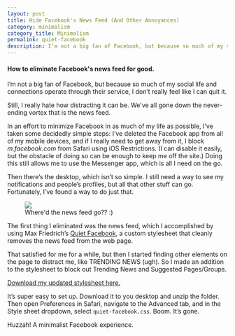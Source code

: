 ```yaml
---
layout: post
title: Hide Facebook's News Feed (And Other Annoyances)
category: minimalism
category_title: Minimalism
permalink: quiet-facebook
description: I’m not a big fan of Facebook, but because so much of my social life and connections operate through their service, I don’t really feel like I can quit it. But I’ve found a way to at least make it slightly less distracting.
---
```


<h4 class="subhead">How to eliminate Facebook's news feed for good.</h4>

I’m not a big fan of Facebook, but because so much of my social life and connections operate through their service, I don’t really feel like I can quit it. 

Still, I really hate how distracting it can be. We've all gone down the never-ending vortex that is the news feed.

In an effort to minimize Facebook in as much of my life as possible, I’ve taken some decidedly simple steps: I’ve deleted the Facebook app from all of my mobile devices, and if I really need to get away from it, I block *m.facebook.com* from Safari using iOS Restrictions. (I can disable it easily, but the obstacle of doing so can be enough to keep me off the site.) Doing this still allows me to use the Messenger app, which is all I need on the go.

Then there’s the desktop, which isn’t so simple. I still need a way to see my notifications and people’s profiles, but all that other stuff can go. Fortunately, I’ve found a way to do just that.

<figure class="imgbleed"><img src="http://cdn.roginfarrer.com/quiet-facebook.png" /><figcaption>Where'd the news feed go?? :)</figcaption></figure>

The first thing I eliminated was the news feed, which I accomplished by using Max Friedrich’s [Quiet Facebook](https://github.com/maxfriedrich/quiet-facebook), a custom stylesheet that cleanly removes the news feed from the web page.

That satisfied for me for a while, but then I started finding other elements on the  page to distract me, like TRENDING NEWS (ugh). So I made an addition to the stylesheet to block out Trending News and Suggested Pages/Groups. 

[Download my updated stylesheet here.](https://github.com/roginfarrer/quiet-facebook)

It’s super easy to set up. Download it to you desktop and unzip the folder. Then open Preferences in Safari, navigate to the Advanced tab, and in the Style sheet dropdown, select `quiet-facebook.css`. Boom. It’s gone.

Huzzah! A minimalist Facebook experience.